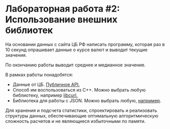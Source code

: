 # Лабораторная работа #2: Использование внешних библиотек

На основании данных с сайта ЦБ РФ написать программу, которая раз в 10 секунд опрашивает данные о курсе валют и выводит текущие значения.

По окончанию работы выводит среднее и медианное значение.

В рамках работы понадобятся:
- Данные от ЦБ. [Публичное API.](https://www.cbr-xml-daily.ru/#howto)
- Способ им воспользоваться из С++. Можно выбрать любую библиотеку, например [libcurl.](https://curl.se/libcurl/)
- Библиотека для работы с JSON. Можно выбрать любую, [например](https://github.com/nlohmann/json).

Для хранения и подсчета статистики, спроектировать и реализовать структуры данных, обеспечивающие оптимальную алгоритмическую сложность расчетов и не являющиеся избыточными по памяти.